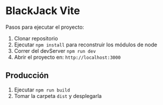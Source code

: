 # BlackJack Vite 

Pasos para ejecutar el proyecto:

1. Clonar repositorio
2. Ejecutar ```npm install``` para reconstruir los módulos de node
3. Correr del devServer ```npm run dev```
4. Abrir el proyecto en: ```http://localhost:3000```

## Producción 
1. Ejecutar ```npm run build```
2. Tomar la carpeta ```dist``` y desplegarla